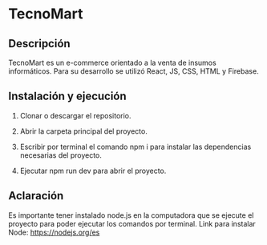 # TecnoMart

## Descripción

TecnoMart es un e-commerce orientado a la venta de insumos informáticos. Para su desarrollo se utilizó React, JS, CSS, HTML y Firebase.

## Instalación y ejecución

1. Clonar o descargar el repositorio.

2. Abrir la carpeta principal del proyecto.

3. Escribir por terminal el comando npm i para instalar las dependencias necesarias del proyecto.

4. Ejecutar npm run dev para abrir el proyecto.

## Aclaración

Es importante tener instalado node.js en la computadora que se ejecute el proyecto para poder ejecutar los comandos por terminal.
Link para instalar Node: https://nodejs.org/es
